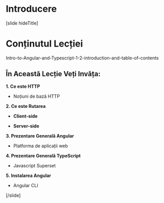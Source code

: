 # Introducere

[slide hideTitle]

# Conținutul Lecției

Intro-to-Angular-and-Typescript-1-2-introduction-and-table-of-contents

## În Această Lecție Veți Invăța:

**1. Ce este HTTP**

-  Noțiuni de bază HTTP 

**2. Ce este Rutarea**

-  **Client-side**

-  **Server-side**

**3. Prezentare Generală Angular**

-  Platforma de aplicații web

**4. Prezentare Generală TypeScript**

-  Javascript Superset

**5. Instalarea Angular**

-  Angular CLI

[/slide]
